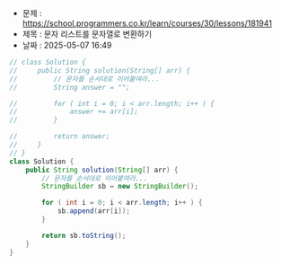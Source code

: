 - 문제 : https://school.programmers.co.kr/learn/courses/30/lessons/181941
- 제목 : 문자 리스트를 문자열로 변환하기
- 날짜 : 2025-05-07 16:49

```java
// class Solution {
//     public String solution(String[] arr) {
//         // 문자를 순서대로 이어붙여라...
//         String answer = "";

//         for ( int i = 0; i < arr.length; i++ ) {
//             answer += arr[i];
//         }

//         return answer;
//     }
// }
class Solution {
    public String solution(String[] arr) {
        // 문자를 순서대로 이어붙여라...
        StringBuilder sb = new StringBuilder();

        for ( int i = 0; i < arr.length; i++ ) {
            sb.append(arr[i]);
        }

        return sb.toString();
    }
}
```